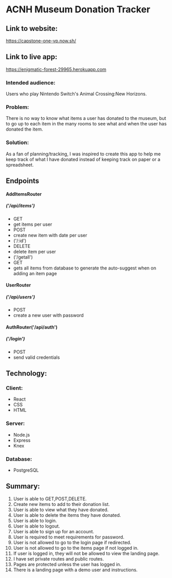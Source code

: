 # ACNH Museum Donation Tracker

## Link to website:

https://capstone-one-vp.now.sh/

## Link to live app:

https://enigmatic-forest-29965.herokuapp.com

### Intended audience:

Users who play Nintendo Switch's Animal Crossing:New Horizons.

### Problem:

There is no way to know what items a user has donated to the museum, but to go up to each item in the many rooms to see what and when the user has donated the item.

### Solution:

As a fan of planning/tracking, I was inspired to create this app to help me keep track of what I have donated instead of keeping track on paper or a spreadsheet.

## Endpoints

#### AddItemsRouter
##### ('/api/items')
- GET
- get items per user 
- POST 
- create new item with date per user
- ('/:id')
- DELETE
- delete item per user
- ('/getall')
- GET
- gets all items from database to generate the auto-suggest when on adding an item page


#### UserRouter 
##### ('/api/users')
- POST
- create a new user with password

#### AuthRouter('/api/auth')
##### ('/login')
- POST
- send valid credentials


## Technology:

### Client:
- React 
- CSS 
- HTML

### Server:
- Node.js 
- Express 
- Knex

### Database:
- PostgreSQL


## Summary:

1. User is able to GET,POST,DELETE.
2. Create new items to add to their donation list.
3. User is able to view what they have donated.
4. User is able to delete the items they have donated.
5. User is able to login.
6. User is able to logout.
7. User is able to sign up for an account.
8. User is required to meet requirements for password.
9. User is not allowed to go to the login page if redirected.
10. User is not allowed to go to the items page if not logged in.
11. If user is logged in, they will not be allowed to view the landing page.
12. I have set private routes and public routes.
13. Pages are protected unless the user has logged in.
14. There is a landing page with a demo user and instructions.

